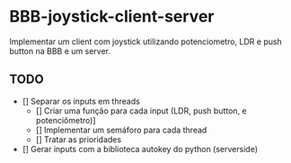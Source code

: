 # BBB-joystick-client-server

Implementar um client com joystick utilizando potenciometro, LDR e push button na 
BBB e um server.

## TODO

- [] Separar os inputs em threads
  - [] Criar uma função para cada input (LDR, push button, e potenciômetro)]
  - [] Implementar um semáforo para cada thread
  - [] Tratar as prioridades
- [] Gerar inputs com a biblioteca autokey do python (serverside)

